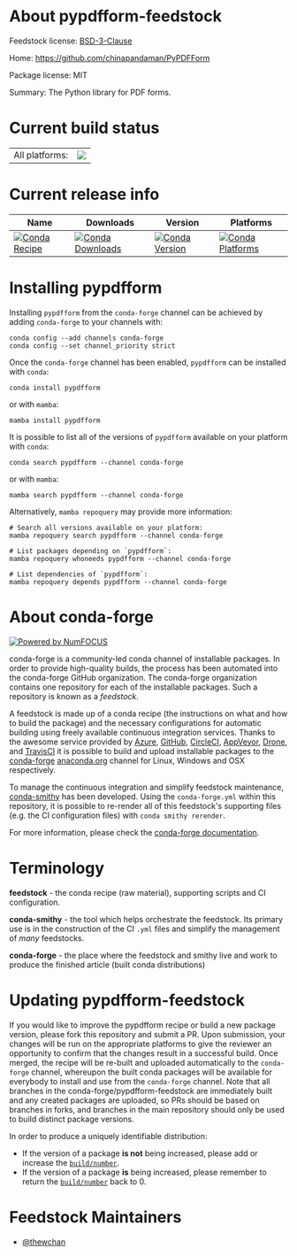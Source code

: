 About pypdfform-feedstock
=========================

Feedstock license: [BSD-3-Clause](https://github.com/conda-forge/pypdfform-feedstock/blob/main/LICENSE.txt)

Home: https://github.com/chinapandaman/PyPDFForm

Package license: MIT

Summary: The Python library for PDF forms.

Current build status
====================


<table><tr><td>All platforms:</td>
    <td>
      <a href="https://dev.azure.com/conda-forge/feedstock-builds/_build/latest?definitionId=21558&branchName=main">
        <img src="https://dev.azure.com/conda-forge/feedstock-builds/_apis/build/status/pypdfform-feedstock?branchName=main">
      </a>
    </td>
  </tr>
</table>

Current release info
====================

| Name | Downloads | Version | Platforms |
| --- | --- | --- | --- |
| [![Conda Recipe](https://img.shields.io/badge/recipe-pypdfform-green.svg)](https://anaconda.org/conda-forge/pypdfform) | [![Conda Downloads](https://img.shields.io/conda/dn/conda-forge/pypdfform.svg)](https://anaconda.org/conda-forge/pypdfform) | [![Conda Version](https://img.shields.io/conda/vn/conda-forge/pypdfform.svg)](https://anaconda.org/conda-forge/pypdfform) | [![Conda Platforms](https://img.shields.io/conda/pn/conda-forge/pypdfform.svg)](https://anaconda.org/conda-forge/pypdfform) |

Installing pypdfform
====================

Installing `pypdfform` from the `conda-forge` channel can be achieved by adding `conda-forge` to your channels with:

```
conda config --add channels conda-forge
conda config --set channel_priority strict
```

Once the `conda-forge` channel has been enabled, `pypdfform` can be installed with `conda`:

```
conda install pypdfform
```

or with `mamba`:

```
mamba install pypdfform
```

It is possible to list all of the versions of `pypdfform` available on your platform with `conda`:

```
conda search pypdfform --channel conda-forge
```

or with `mamba`:

```
mamba search pypdfform --channel conda-forge
```

Alternatively, `mamba repoquery` may provide more information:

```
# Search all versions available on your platform:
mamba repoquery search pypdfform --channel conda-forge

# List packages depending on `pypdfform`:
mamba repoquery whoneeds pypdfform --channel conda-forge

# List dependencies of `pypdfform`:
mamba repoquery depends pypdfform --channel conda-forge
```


About conda-forge
=================

[![Powered by
NumFOCUS](https://img.shields.io/badge/powered%20by-NumFOCUS-orange.svg?style=flat&colorA=E1523D&colorB=007D8A)](https://numfocus.org)

conda-forge is a community-led conda channel of installable packages.
In order to provide high-quality builds, the process has been automated into the
conda-forge GitHub organization. The conda-forge organization contains one repository
for each of the installable packages. Such a repository is known as a *feedstock*.

A feedstock is made up of a conda recipe (the instructions on what and how to build
the package) and the necessary configurations for automatic building using freely
available continuous integration services. Thanks to the awesome service provided by
[Azure](https://azure.microsoft.com/en-us/services/devops/), [GitHub](https://github.com/),
[CircleCI](https://circleci.com/), [AppVeyor](https://www.appveyor.com/),
[Drone](https://cloud.drone.io/welcome), and [TravisCI](https://travis-ci.com/)
it is possible to build and upload installable packages to the
[conda-forge](https://anaconda.org/conda-forge) [anaconda.org](https://anaconda.org/)
channel for Linux, Windows and OSX respectively.

To manage the continuous integration and simplify feedstock maintenance,
[conda-smithy](https://github.com/conda-forge/conda-smithy) has been developed.
Using the ``conda-forge.yml`` within this repository, it is possible to re-render all of
this feedstock's supporting files (e.g. the CI configuration files) with ``conda smithy rerender``.

For more information, please check the [conda-forge documentation](https://conda-forge.org/docs/).

Terminology
===========

**feedstock** - the conda recipe (raw material), supporting scripts and CI configuration.

**conda-smithy** - the tool which helps orchestrate the feedstock.
                   Its primary use is in the construction of the CI ``.yml`` files
                   and simplify the management of *many* feedstocks.

**conda-forge** - the place where the feedstock and smithy live and work to
                  produce the finished article (built conda distributions)


Updating pypdfform-feedstock
============================

If you would like to improve the pypdfform recipe or build a new
package version, please fork this repository and submit a PR. Upon submission,
your changes will be run on the appropriate platforms to give the reviewer an
opportunity to confirm that the changes result in a successful build. Once
merged, the recipe will be re-built and uploaded automatically to the
`conda-forge` channel, whereupon the built conda packages will be available for
everybody to install and use from the `conda-forge` channel.
Note that all branches in the conda-forge/pypdfform-feedstock are
immediately built and any created packages are uploaded, so PRs should be based
on branches in forks, and branches in the main repository should only be used to
build distinct package versions.

In order to produce a uniquely identifiable distribution:
 * If the version of a package **is not** being increased, please add or increase
   the [``build/number``](https://docs.conda.io/projects/conda-build/en/latest/resources/define-metadata.html#build-number-and-string).
 * If the version of a package **is** being increased, please remember to return
   the [``build/number``](https://docs.conda.io/projects/conda-build/en/latest/resources/define-metadata.html#build-number-and-string)
   back to 0.

Feedstock Maintainers
=====================

* [@thewchan](https://github.com/thewchan/)

